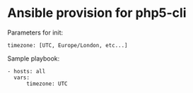 Ansible provision for php5-cli
==============================

Parameters for init:

    timezone: [UTC, Europe/London, etc...]

Sample playbook:

    - hosts: all
      vars:
          timezone: UTC

